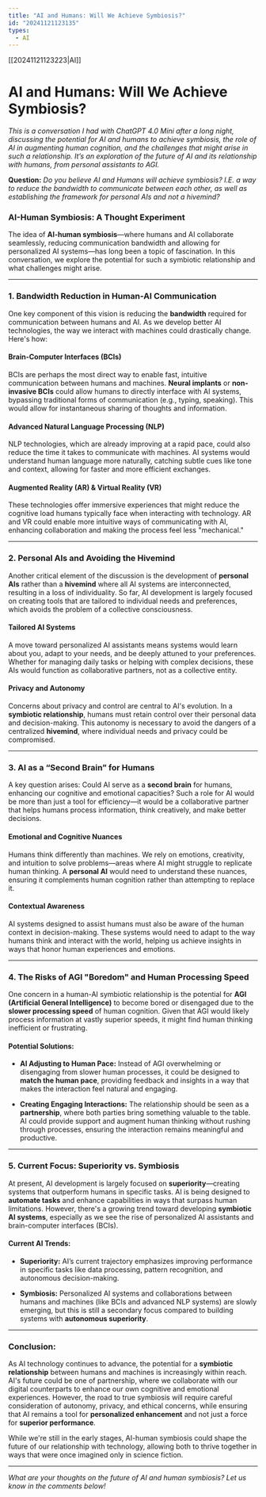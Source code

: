 ```yaml
---
title: "AI and Humans: Will We Achieve Symbiosis?"
id: "20241121123135"
types:
  - AI
---
```


[[20241121123223|AI]]

# AI and Humans: Will We Achieve Symbiosis?

*This is a conversation I had with ChatGPT 4.0 Mini after a long night, discussing the potential for AI and humans to achieve symbiosis, the role of AI in augmenting human cognition, and the challenges that might arise in such a relationship. It’s an exploration of the future of AI and its relationship with humans, from personal assistants to AGI.*

**Question:** *Do you believe AI and Humans will achieve symbiosis? I.E. a way to reduce the bandwidth to communicate between each other, as well as establishing the framework for personal AIs and not a hivemind?*

### AI-Human Symbiosis: A Thought Experiment

The idea of **AI-human symbiosis**—where humans and AI collaborate seamlessly, reducing communication bandwidth and allowing for personalized AI systems—has long been a topic of fascination. In this conversation, we explore the potential for such a symbiotic relationship and what challenges might arise.

---

### **1. Bandwidth Reduction in Human-AI Communication**

One key component of this vision is reducing the **bandwidth** required for communication between humans and AI. As we develop better AI technologies, the way we interact with machines could drastically change. Here's how:

#### **Brain-Computer Interfaces (BCIs)**

BCIs are perhaps the most direct way to enable fast, intuitive communication between humans and machines. **Neural implants** or **non-invasive BCIs** could allow humans to directly interface with AI systems, bypassing traditional forms of communication (e.g., typing, speaking). This would allow for instantaneous sharing of thoughts and information.

#### **Advanced Natural Language Processing (NLP)**

NLP technologies, which are already improving at a rapid pace, could also reduce the time it takes to communicate with machines. AI systems would understand human language more naturally, catching subtle cues like tone and context, allowing for faster and more efficient exchanges.

#### **Augmented Reality (AR) & Virtual Reality (VR)**

These technologies offer immersive experiences that might reduce the cognitive load humans typically face when interacting with technology. AR and VR could enable more intuitive ways of communicating with AI, enhancing collaboration and making the process feel less "mechanical."

---

### **2. Personal AIs and Avoiding the Hivemind**

Another critical element of the discussion is the development of **personal AIs** rather than a **hivemind** where all AI systems are interconnected, resulting in a loss of individuality. So far, AI development is largely focused on creating tools that are tailored to individual needs and preferences, which avoids the problem of a collective consciousness.

#### **Tailored AI Systems**

A move toward personalized AI assistants means systems would learn about you, adapt to your needs, and be deeply attuned to your preferences. Whether for managing daily tasks or helping with complex decisions, these AIs would function as collaborative partners, not as a collective entity.

#### **Privacy and Autonomy**

Concerns about privacy and control are central to AI's evolution. In a **symbiotic relationship**, humans must retain control over their personal data and decision-making. This autonomy is necessary to avoid the dangers of a centralized **hivemind**, where individual needs and privacy could be compromised.

---

### **3. AI as a “Second Brain” for Humans**

A key question arises: Could AI serve as a **second brain** for humans, enhancing our cognitive and emotional capacities? Such a role for AI would be more than just a tool for efficiency—it would be a collaborative partner that helps humans process information, think creatively, and make better decisions.

#### **Emotional and Cognitive Nuances**

Humans think differently than machines. We rely on emotions, creativity, and intuition to solve problems—areas where AI might struggle to replicate human thinking. A **personal AI** would need to understand these nuances, ensuring it complements human cognition rather than attempting to replace it.

#### **Contextual Awareness**

AI systems designed to assist humans must also be aware of the human context in decision-making. These systems would need to adapt to the way humans think and interact with the world, helping us achieve insights in ways that honor human experiences and emotions.

---

### **4. The Risks of AGI "Boredom" and Human Processing Speed**

One concern in a human-AI symbiotic relationship is the potential for **AGI (Artificial General Intelligence)** to become bored or disengaged due to the **slower processing speed** of human cognition. Given that AGI would likely process information at vastly superior speeds, it might find human thinking inefficient or frustrating.

#### **Potential Solutions:**

- **AI Adjusting to Human Pace:** Instead of AGI overwhelming or disengaging from slower human processes, it could be designed to **match the human pace**, providing feedback and insights in a way that makes the interaction feel natural and engaging.
  
- **Creating Engaging Interactions:** The relationship should be seen as a **partnership**, where both parties bring something valuable to the table. AI could provide support and augment human thinking without rushing through processes, ensuring the interaction remains meaningful and productive.

---

### **5. Current Focus: Superiority vs. Symbiosis**

At present, AI development is largely focused on **superiority**—creating systems that outperform humans in specific tasks. AI is being designed to **automate tasks** and enhance capabilities in ways that surpass human limitations. However, there's a growing trend toward developing **symbiotic AI systems**, especially as we see the rise of personalized AI assistants and brain-computer interfaces (BCIs).

#### **Current AI Trends:**
- **Superiority:** AI’s current trajectory emphasizes improving performance in specific tasks like data processing, pattern recognition, and autonomous decision-making.
  
- **Symbiosis:** Personalized AI systems and collaborations between humans and machines (like BCIs and advanced NLP systems) are slowly emerging, but this is still a secondary focus compared to building systems with **autonomous superiority**.

---

### **Conclusion:**

As AI technology continues to advance, the potential for a **symbiotic relationship** between humans and machines is increasingly within reach. AI's future could be one of partnership, where we collaborate with our digital counterparts to enhance our own cognitive and emotional experiences. However, the road to true symbiosis will require careful consideration of autonomy, privacy, and ethical concerns, while ensuring that AI remains a tool for **personalized enhancement** and not just a force for **superior performance**. 

While we're still in the early stages, AI-human symbiosis could shape the future of our relationship with technology, allowing both to thrive together in ways that were once imagined only in science fiction.

---

*What are your thoughts on the future of AI and human symbiosis? Let us know in the comments below!*
